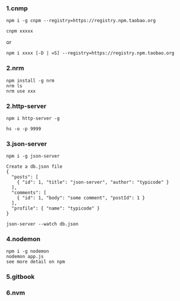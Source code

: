 ### 1.cnmp

   ```
   npm i -g cnpm --registry=https://registry.npm.taobao.org

   cnpm xxxxx
   ```
   or
   ```
   npm i xxxx [-D | =S] --registry=https://registry.npm.taobao.org
   ```

### 2.nrm
  ```
  npm install -g nrm
  nrm ls
  nrm use xxx
  ```
### 2.http-server

   ```
   npm i http-server -g

   hs -o -p 9999
   ```

### 3.json-server

   ```
   npm i -g json-server

   Create a db.json file
   {
     "posts": [
       { "id": 1, "title": "json-server", "author": "typicode" }
     ],
     "comments": [
       { "id": 1, "body": "some comment", "postId": 1 }
     ],
     "profile": { "name": "typicode" }
   }

   json-server --watch db.json
   ```

### 4.nodemon

   ```
   npm i -g nodemon
   nodemon app.js
   see more detail on npm
   ```

### 5.gitbook

### 6.nvm


